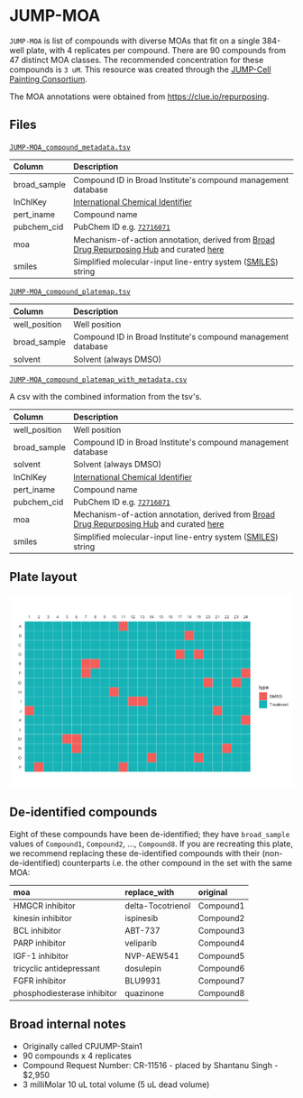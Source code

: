 # JUMP-MOA
`JUMP-MOA` is list of compounds with diverse MOAs that fit on a single 384-well plate, with 4 replicates per compound. 
There are 90 compounds from 47 distinct MOA classes. The recommended concentration for these compounds is `3 uM`. 
This resource was created through the [JUMP-Cell Painting Consortium](https://jump-cellpainting.broadinstitute.org/).

The MOA annotations were obtained from https://clue.io/repurposing.

## Files

[`JUMP-MOA_compound_metadata.tsv`](JUMP-MOA_compound_metadata.tsv)

| Column | Description |
| :----- | :---------- |
| broad_sample | Compound ID in Broad Institute's compound management database |
| InChIKey | [International Chemical Identifier](https://en.wikipedia.org/wiki/International_Chemical_Identifier) |
| pert_iname | Compound name |
| pubchem_cid	 | PubChem ID e.g. [`72716071`](https://pubchem.ncbi.nlm.nih.gov/compound/72716071) |
| moa | Mechanism-of-action annotation, derived from [Broad Drug Repurposing Hub](https://clue.io/repurposing) and curated [here](https://github.com/broadinstitute/lincs-cell-painting/blob/master/metadata/moa/repurposing_info_external_moa_map_resolved.tsv) |
| smiles | Simplified molecular-input line-entry system ([SMILES](https://en.wikipedia.org/wiki/Simplified_molecular-input_line-entry_system)) string |

[`JUMP-MOA_compound_platemap.tsv`](JUMP-MOA_compound_metadata.tsv)

| Column | Description |
| :----- | :---------- |
| well_position | Well position |
| broad_sample | Compound ID in Broad Institute's compound management database |
| solvent | Solvent (always DMSO) |

[`JUMP-MOA_compound_platemap_with_metadata.csv`](JUMP-MOA_compound_platemap_with_metadata.csv)

A csv with the combined information from the tsv's.

| Column | Description |
| :----- | :---------- |
| well_position | Well position |
| broad_sample | Compound ID in Broad Institute's compound management database |
| solvent | Solvent (always DMSO) |
| InChIKey | [International Chemical Identifier](https://en.wikipedia.org/wiki/International_Chemical_Identifier) |
| pert_iname | Compound name |
| pubchem_cid	 | PubChem ID e.g. [`72716071`](https://pubchem.ncbi.nlm.nih.gov/compound/72716071) |
| moa | Mechanism-of-action annotation, derived from [Broad Drug Repurposing Hub](https://clue.io/repurposing) and curated [here](https://github.com/broadinstitute/lincs-cell-painting/blob/master/metadata/moa/repurposing_info_external_moa_map_resolved.tsv) |
| smiles | Simplified molecular-input line-entry system ([SMILES](https://en.wikipedia.org/wiki/Simplified_molecular-input_line-entry_system)) string |

## Plate layout

![Plate layout](layout.png)

## De-identified compounds

Eight of these compounds have been de-identified; they have `broad_sample` values of `Compound1`, `Compound2`, ..., `Compound8`.
If you are recreating this plate, we recommend replacing these de-identified compounds with their (non-de-identified) counterparts i.e. the other compound in the set with the same MOA:

|moa                         |replace_with      |original  |
|:---------------------------|:-----------------|:---------|
|HMGCR inhibitor             |delta-Tocotrienol |Compound1 |
|kinesin inhibitor           |ispinesib         |Compound2 |
|BCL inhibitor               |ABT-737           |Compound3 |
|PARP inhibitor              |veliparib         |Compound4 |
|IGF-1 inhibitor             |NVP-AEW541        |Compound5 |
|tricyclic antidepressant    |dosulepin         |Compound6 |
|FGFR inhibitor              |BLU9931           |Compound7 |
|phosphodiesterase inhibitor |quazinone         |Compound8 |

## Broad internal notes

- Originally called CPJUMP-Stain1
- 90 compounds x 4 replicates
- Compound Request Number: CR-11516 - placed by Shantanu Singh - $2,950
- 3 milliMolar 10 uL total volume (5 uL dead volume)


